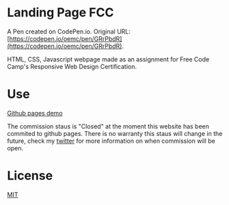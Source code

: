 # Landing Page FCC

A Pen created on CodePen.io. Original URL: [https://codepen.io/oemc/pen/GRrPbdR](https://codepen.io/oemc/pen/GRrPbdR).

HTML, CSS, Javascript webpage made as an assignment for Free Code Camp's Responsive Web Design Certification. 

# Use

[Github pages demo](https://oemc.github.io/pycho-commissions/)

The commission staus is "Closed" at the moment this website has been commited to github pages. There is no warranty this staus will change in the future, check my [twitter](https://twitter.com/pychoCentury) for more information on when commission will be open.

# License

[MIT](https://github.com/oemc/pycho-commissions/blob/master/LICENSE)
